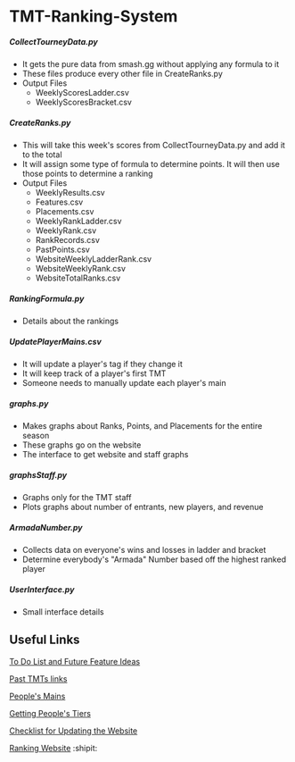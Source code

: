 # TMT-Ranking-System


##### CollectTourneyData.py
- It gets the pure data from smash.gg without applying any formula to it
- These files produce every other file in CreateRanks.py
- Output Files
 	- WeeklyScoresLadder.csv
 	- WeeklyScoresBracket.csv
 
##### CreateRanks.py
- This will take this week's scores from CollectTourneyData.py and add it to the total
- It will assign some type of formula to determine points. It will then use those points to determine a ranking
- Output Files
	- WeeklyResults.csv
	- Features.csv
	- Placements.csv
	- WeeklyRankLadder.csv
	- WeeklyRank.csv
	- RankRecords.csv
	- PastPoints.csv
	- WebsiteWeeklyLadderRank.csv
	- WebsiteWeeklyRank.csv
	- WebsiteTotalRanks.csv
	

##### RankingFormula.py
- Details about the rankings


##### UpdatePlayerMains.csv
- It will update a player's tag if they change it
- It will keep track of a player's first TMT
- Someone needs to manually update each player's main


##### graphs.py
- Makes graphs about Ranks, Points, and Placements for the entire season
- These graphs go on the website
- The interface to get website and staff graphs


##### graphsStaff.py
- Graphs only for the TMT staff
- Plots graphs about number of entrants, new players, and revenue


##### ArmadaNumber.py
- Collects data on everyone's wins and losses in ladder and bracket
- Determine everybody's "Armada" Number based off the highest ranked player


##### UserInterface.py
- Small interface details


## Useful Links
 
 [To Do List and Future Feature Ideas](https://docs.google.com/document/d/1aHgE6YX5nf8FrP0W4hysDb9TuxMNkKI6R7AvGE5YeJI/edit?usp=sharing)
 
 [Past TMTs links](https://docs.google.com/document/d/1Ze3aTZklszRjjHdqVtS7hS2tbIED5M_s3A5Vy_1_P6k/edit?usp=sharing)
 
 [People's Mains](https://drive.google.com/file/d/1sordRvRwXjrGbftJNfb60wXZ1dC3yUD2/view?usp=sharing)
 
 [Getting People's Tiers](https://docs.google.com/document/d/1I6oSWfsJBWJcFOFvQEz96dwvCBstLog_ZrL8pxZSr4I/edit?usp=sharing)
 
 [Checklist for Updating the Website](https://docs.google.com/document/d/1dOn92pFcJPdpBYNX2bsFhm-R0J_Owpqmf8T3eZJ0kLE/edit?usp=sharing)
 
 [Ranking Website](https://ucimelee.wixsite.com/tmtmelee)
 :shipit:
 
 

